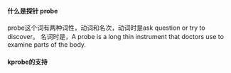 #### 什么是探针 probe
probe这个词有两种词性，动词和名次，动词时是ask question or try to discover。
名词时是，A probe is a long thin instrument that doctors use to examine parts of the body.

#### kprobe的支持
